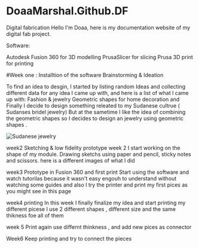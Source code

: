 # DoaaMarshal.Github.DF
Digital fabrication 
Hello I'm Doaa, here is my  documentation website of my digital fab project.


Software:

Autodesk Fusion 360 for 3D modelling
PrusaSlicer for slicing
Prusa 3D print for printing

#Week one :
Installtion of the software 
Brainstorming & Ideation

To find an idea to desgin, I started by listing random Ideas and  collecting  different  data for any idea I came up with,  and here is a list of  what I came up with:
Fashion & jewelry
Geometric shapes for  home decoration 
and Finally I decide to design something releated to my Sudanese cultrue ( Sudanses bridel jewelry)
But at the sametime I like the idea of combining the geometric shapes so I decides to design an jewelry using geometric shapes .

![Sudanese jewelry](https://user-images.githubusercontent.com/71715660/219802268-3180146c-0534-4904-9106-1d0ccfe42694.png)



week2
Sketching & low fidelity prototype 
 week 2 I start working on the shape of my module. Drawing sketchs using paper and pencil, sticky notes and scissors.
 here is a different images of what I did
 
 
week3
Prototype in Fusion 360 and first print 
Start using the software and watch tutorilas because it wasn't easy engouh to understand without watching some guides 
and also I try the printer and print my first pices 
as you might see in this page 



week4 printing 
In this week I finally finalize my idea and start printing my different picese 
I use 2 different shapes , different size and the same thikness foe all of them 

week 5
Print again use differnt thinkness , and add new pices as connector 


Week6
Keep printing and try to connect the pieces 
